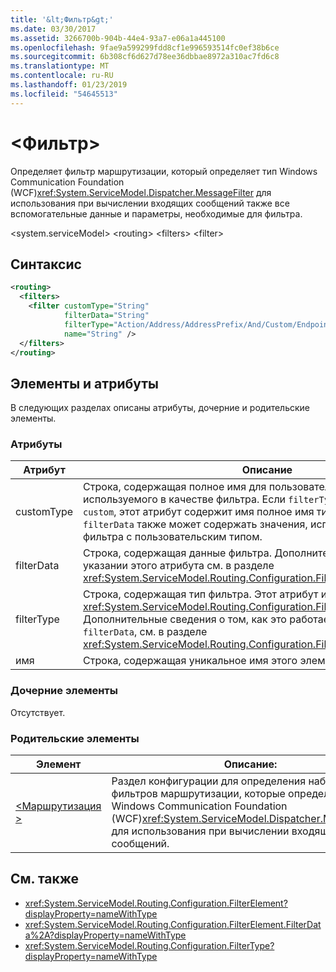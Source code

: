 ```yaml
---
title: '&lt;Фильтр&gt;'
ms.date: 03/30/2017
ms.assetid: 3266700b-904b-44e4-93a7-e06a1a445100
ms.openlocfilehash: 9fae9a599299fdd8cf1e996593514fc0ef38b6ce
ms.sourcegitcommit: 6b308cf6d627d78ee36dbbae8972a310ac7fd6c8
ms.translationtype: MT
ms.contentlocale: ru-RU
ms.lasthandoff: 01/23/2019
ms.locfileid: "54645513"
---
```

# <a name="ltfiltergt"></a>&lt;Фильтр&gt;

Определяет фильтр маршрутизации, который определяет тип Windows Communication Foundation (WCF)<xref:System.ServiceModel.Dispatcher.MessageFilter> для использования при вычислении входящих сообщений также все вспомогательные данные и параметры, необходимые для фильтра.

\<system.serviceModel> \<routing> \<filters> \<filter>
  
## <a name="syntax"></a>Синтаксис  
  
```xml  
<routing>
  <filters>
    <filter customType="String"
            filterData="String"
            filterType="Action/Address/AddressPrefix/And/Custom/Endpoint/MatchAll/XPath"
            name="String" />
  </filters>
</routing>
```  
  
## <a name="attributes-and-elements"></a>Элементы и атрибуты

В следующих разделах описаны атрибуты, дочерние и родительские элементы.

### <a name="attributes"></a>Атрибуты

| Атрибут  | Описание |
| ---------- | ----------- |
| customType | Строка, содержащая полное имя для пользовательского типа, используемого в качестве фильтра. Если `filterType` присваивается `custom`, этот атрибут содержит имя полное имя типа создаваемого класса.  `filterData` также может содержать значения, используемые при оценке фильтра с пользовательским типом. |
| filterData | Строка, содержащая данные фильтра. Дополнительные сведения об указании этого атрибута см. в разделе <xref:System.ServiceModel.Routing.Configuration.FilterElement.FilterData%2A>. |
| filterType | Строка, содержащая тип фильтра. Этот атрибут имеет тип <xref:System.ServiceModel.Routing.Configuration.FilterType>.  Дополнительные сведения о том, как это работает с атрибутом `filterData`, см. в разделе <xref:System.ServiceModel.Routing.Configuration.FilterElement.FilterData%2A>. |
| имя       | Строка, содержащая уникальное имя этого элемента фильтра. |

### <a name="child-elements"></a>Дочерние элементы

Отсутствует.

### <a name="parent-elements"></a>Родительские элементы

| Элемент | Описание: |
| ------- | ----------- |
| [\<Маршрутизация >](../../../../../docs/framework/configure-apps/file-schema/wcf/routing.md) | Раздел конфигурации для определения набора фильтров маршрутизации, которые определяют тип Windows Communication Foundation (WCF)<xref:System.ServiceModel.Dispatcher.MessageFilter> для использования при вычислении входящих сообщений. |

## <a name="see-also"></a>См. также

- <xref:System.ServiceModel.Routing.Configuration.FilterElement?displayProperty=nameWithType>
- <xref:System.ServiceModel.Routing.Configuration.FilterElement.FilterData%2A?displayProperty=nameWithType>
- <xref:System.ServiceModel.Routing.Configuration.FilterType?displayProperty=nameWithType>
